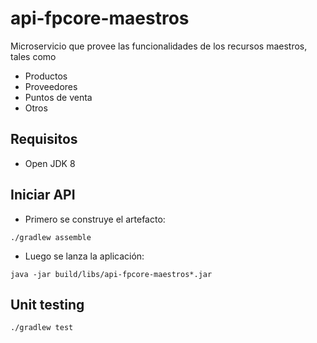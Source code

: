 # api-fpcore-maestros

Microservicio que provee las funcionalidades de los recursos maestros, tales como 
- Productos
- Proveedores
- Puntos de venta
- Otros

## Requisitos ##

- Open JDK 8

## Iniciar API ##

- Primero se construye el artefacto:

`./gradlew assemble`

- Luego se lanza la aplicación:

`java -jar build/libs/api-fpcore-maestros*.jar`

## Unit testing ##

`./gradlew test`